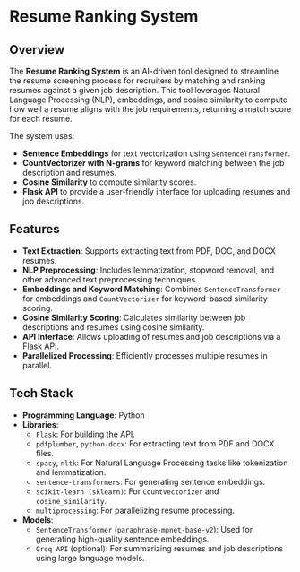 # Resume Ranking System

## Overview

The **Resume Ranking System** is an AI-driven tool designed to streamline the resume screening process for recruiters by matching and ranking resumes against a given job description. This tool leverages Natural Language Processing (NLP), embeddings, and cosine similarity to compute how well a resume aligns with the job requirements, returning a match score for each resume.

The system uses:

- **Sentence Embeddings** for text vectorization using `SentenceTransformer`.
- **CountVectorizer with N-grams** for keyword matching between the job description and resumes.
- **Cosine Similarity** to compute similarity scores.
- **Flask API** to provide a user-friendly interface for uploading resumes and job descriptions.

## Features

- **Text Extraction**: Supports extracting text from PDF, DOC, and DOCX resumes.
- **NLP Preprocessing**: Includes lemmatization, stopword removal, and other advanced text preprocessing techniques.
- **Embeddings and Keyword Matching**: Combines `SentenceTransformer` for embeddings and `CountVectorizer` for keyword-based similarity scoring.
- **Cosine Similarity Scoring**: Calculates similarity between job descriptions and resumes using cosine similarity.
- **API Interface**: Allows uploading of resumes and job descriptions via a Flask API.
- **Parallelized Processing**: Efficiently processes multiple resumes in parallel.

## Tech Stack

- **Programming Language**: Python
- **Libraries**:
  - `Flask`: For building the API.
  - `pdfplumber`, `python-docx`: For extracting text from PDF and DOCX files.
  - `spacy`, `nltk`: For Natural Language Processing tasks like tokenization and lemmatization.
  - `sentence-transformers`: For generating sentence embeddings.
  - `scikit-learn (sklearn)`: For `CountVectorizer` and `cosine_similarity`.
  - `multiprocessing`: For parallelizing resume processing.
- **Models**:
  - `SentenceTransformer` (`paraphrase-mpnet-base-v2`): Used for generating high-quality sentence embeddings.
  - `Groq API` (optional): For summarizing resumes and job descriptions using large language models.
